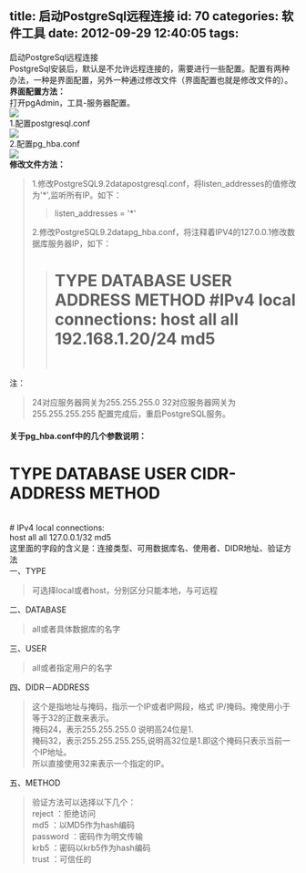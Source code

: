 title: 启动PostgreSql远程连接
id: 70
categories: 软件工具
date: 2012-09-29 12:40:05
tags:
---

启动PostgreSql远程连接
</br> PostgreSql安装后，默认是不允许远程连接的，需要进行一些配置。配置有两种办法，一种是界面配置，另外一种通过修改文件（界面配置也就是修改文件的）。
</br>**界面配置方法：**
</br> 打开pgAdmin，工具-服务器配置。
</br>![](http://m2.img.libdd.com/farm4/2012/0929/12/ABFB4C3DD3C373C7F3C17BE174ED0E96DDE79705049E_426_211.JPEG)</img>
</br> 1.配置postgresql.conf
</br>![](http://m2.img.libdd.com/farm5/2012/0929/12/9CB8EDFD36C772917901B227AF79B87EBC17AB05049E_497_212.JPEG)</img>
</br> 2.配置pg_hba.conf
</br>![](http://m1.img.libdd.com/farm4/2012/0929/12/D9A5EF6190975F9E02C29E882E0124AE0F3E3D8D7D8E_500_228.jpg)</img>
</br>**修改文件方法：**
</br>
> 1.修改PostgreSQL9.2datapostgresql.conf，将listen_addresses的值修改为'*',监听所有IP。如下：
> > listen_addresses = '*'
> > </br>
>
> 2.修改PostgreSQL9.2datapg_hba.conf，将注释着IPV4的127.0.0.1修改数据库服务器IP，如下：
> > # TYPE DATABASE USER ADDRESS METHOD #IPv4 local connections: host all all 192.168.1.20/24 md5
> > </br>

注：
> 24对应服务器网关为255.255.255.0 32对应服务器网关为255.255.255.255 配置完成后，重启PostgreSQL服务。
> </br>

#### 关于pg_hba.conf中的几个参数说明：

# TYPE DATABASE USER CIDR-ADDRESS METHOD
</br> # IPv4 local connections:
</br> host all all 127.0.0.1/32 md5
</br> 这里面的字段的含义是：连接类型、可用数据库名、使用者、DIDR地址、验证方法
</br> 一、TYPE
</br>
> 可选择local或者host，分别区分只能本地，与可远程

二、DATABASE
</br>
> all或者具体数据库的名字

三、USER
</br>
> all或者指定用户的名字

四、DIDR－ADDRESS
</br>
> 这个是指地址与掩码，指示一个IP或者IP网段，格式 IP/掩码。掩使用小于等于32的正数来表示。
> </br> 掩码24，表示255.255.255.0 说明高24位是1.
> </br> 掩码32，表示255.255.255.255,说明高32位是1.即这个掩码只表示当前一个IP地址。
> </br> 所以直接使用32来表示一个指定的IP。
> </br>

五、METHOD
</br>
> 验证方法可以选择以下几个：
> </br> reject ：拒绝访问
> </br> md5 ：以MD5作为hash编码
> </br> password ：密码作为明文传输
> </br> krb5 ：密码以krb5作为hash编码
> </br> trust ：可信任的

